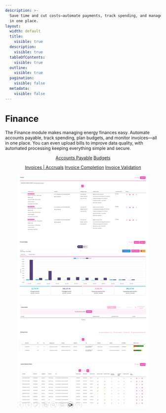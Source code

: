 ```yaml
---
description: >-
  Save time and cut costs—automate payments, track spending, and manage invoices
  in one place.
layout:
  width: default
  title:
    visible: true
  description:
    visible: true
  tableOfContents:
    visible: true
  outline:
    visible: true
  pagination:
    visible: false
  metadata:
    visible: false
---
```


# Finance

The Finance module makes managing energy finances easy. Automate accounts payable, track spending, plan budgets, and monitor invoices—all in one place. You can even upload bills to improve data quality, with automated processing keeping everything simple and secure.

<p align="center"><a href="accounts-payable/" class="button secondary" data-icon="file-invoice-dollar">Accounts Payable</a>          <a href="budgets.md" class="button secondary" data-icon="envelope-open-dollar">Budgets</a></p>

<p align="center"> <a href="invoices-or-accruals/" class="button secondary" data-icon="money-bill-transfer">Invoices | Accruals</a>           <a href="budgets.md" class="button secondary" data-icon="clipboard-list-check">Invoice Completion</a>           <a href="invoice-validation.md" class="button secondary" data-icon="memo-circle-check">Invoice Validation</a></p>

<div align="center"><figure><img src="../../.gitbook/assets/Finance.png" alt=""><figcaption></figcaption></figure></div>
